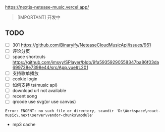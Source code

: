 https://nextjs-netease-music.vercel.app/

> [IMPORTANT]
> 开发中

## TODO

- [ ] 301 https://github.com/Binaryify/NeteaseCloudMusicApi/issues/961
- [ ] 评论分页
- [ ] space shortcuts https://github.com/imsyy/SPlayer/blob/9fa59359290558347ba86f03da699738e7398e44/src/App.vue#L201
- [ ] 支持歌单播放
- [ ] cookie login
- [ ] 如何支持 ts(music api)
- [ ] download url not available
- [ ] recent song
- [ ] qrcode use svg(or use canvas)

<!-- https://github.com/imsyy/SPlayer/blob/dev/src/api/home.js -->

```
Error: ENOENT: no such file or directory, scandir 'D:\Workspace\react-music\.next\server\vendor-chunks\module'
```

- mp3 cache
<!-- - 跨域问题() -->
